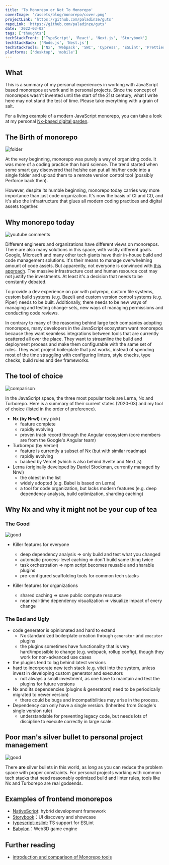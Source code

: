 ```yaml
---
title: 'To Monorepo or Not To Monorepo'
coverImage: '/assets/blog/monorepo/cover.png'
projectLink: 'https://github.com/paladinze/guts'
repoLink: 'https://github.com/paladinze/guts'
date: '2022-03-02'
tags: ['thoughts']
techStackFront: ['TypeScript', 'React', 'Next.js', 'Storybook']
techStackBack: ['Node.js', 'Nest.js']
techStackTools: ['Nx', 'Webpack', 'SWC', 'Cypress', 'ESLint', 'Prettier']
platforms: ['desktop', 'mobile']
---
```


## What
This is a summary of my personal experiences in working with JavaScript based monorepos at work and in personal projects. Since the concept of monorepos wasn't invented until the start of the 21st century, what I write here may not stand the test of time. Please take everything with a grain of salt.

For a living example of a modern JavaScript monorepo, you can take a look at my personal [Nx-based digital garden](https://github.com/paladinze/guts).

## The Birth of monorepo
![folder](/assets/blog/monorepo/folder.png)

At the very beginning, monorepo was purely a way of organizing code. It was more of a coding practice than hard science. The trend started when some smart guy discovered that he/she can put all his/her code into a single folder and upload them to a remote version control tool (possibly Perforce back then). 

However, despite its humble beginning, monorepo today carries way more importance than just code organization. It's now the basis of CI and CD, and it's also the infrastructure that glues all modern coding practices and digital assets together.

## Why monorepo today
![youtube comments](/assets/blog/monorepo/comment.png)

Different engineers and organizations have different views on monorepos. There are also many solutions in this space, with vastly different goals. Google, Microsoft and many other tech giants have their in-house build and code management solutions. It's their means to manage overwhelming amount of code assets. But apparently, not everyone is convinced with [this approach](https://youtu.be/W71BTkUbdqE). The massive infrastructure cost and human resource cost may not justify the investments. At least it's a decision that needs to be constantly debated.

To provide a dev experience on par with polyrepo, custom file systems, custom build systems (e.g. Bazel) and custom version control systems (e.g. Piper) needs to be built. Additionally, there needs to be new ways of managing and testing change-sets, new ways of managing permissions and conducting code reviews.

In contrary to many of the reasoning behind large tech companies adopting monorepos, many developers in the JavaScript ecosystem want monorepos because they want seamless integrations between tools that are currently scattered all over the place. They want to streamline the build and deployment process and make them configurable with the same set of rules. They want project boilerplate that just works, instead of spending most of the time struggling with configuring linters, style checks, type checks, build rules and dev frameworks.

## The tool of choice
![comparison](/assets/blog/monorepo/comparison2.png)

In the JavaScript space, the three most popular tools are Lerna, Nx and Turborepo. Here is a summary of their current states (2020-03) and my tool of choice (listed in the order of preference).

- **Nx (by Nrwl)** (my pick)
  - feature complete
  - rapidly evolving
  - proven track record through the Angular ecosystem (core members are from the Google's Angular team)
- Turborepo (by Vercel)
  - feature is currently a subset of Nx (but with similar roadmap) 
  - rapidly evolving
  - backed by Vercel (which is also behind Svelte and Next.js)
- Lerna (originally developed by Daniel Stockman, currently managed by Nrwl)
  - the oldest in the list
  - widely adopted (e.g. Babel is based on Lerna)
  - a tool for code organization, but lacks modern features (e.g. deep dependency analysis, build optimization, sharding caching)


## Why Nx and why it might not be your cup of tea

### The Good
![good](/assets/blog/monorepo/dep-analysis.jpeg)

- Killer features for everyone
  - deep dependency analysis => only build and test what you changed
  - automatic process-level caching => don't build same thing twice
  - task orchestration => npm script becomes reusable and sharable plugins
  - pre-configured scaffolding tools for common tech stacks 

- Killer features for organizations
  - shared caching => save public compute resource
  - near real-time dependency visualization => visualize impact of every change

### The Bad and Ugly
- code generator is opinionated and hard to extend
  - Nx standardized boilerplate creation through `generator` and `executor` plugins
  - the plugins sometimes have functionality that is very hard/impossible to change (e.g. webpack, rollup config), though they work for non-advanced use cases
- the plugins tend to lag behind latest versions
- hard to incorporate new tech stack (e.g. vite) into the system, unless invest in developing custom generator and executors
  - not always a small investment, as one have to maintain and test the plugins for future versions
- Nx and its dependencies (plugins & generators) need to be periodically migrated to newer version)
  - there could be bugs and incompatibilities may arise in the process.
- Dependency can only have a single version. (Inherited from Google's single version rule)
  - understandable for preventing legacy code, but needs lots of discipline to execute correctly in large scale.

## Poor man's silver bullet to personal project management

![good](/assets/blog/monorepo/silver-bullet.jpeg)

There <strong>are</strong> silver bullets in this world, as long as you can reduce the problem space with proper constraints. For personal projects working with common tech stacks that need reasonably optimized build and linter rules, tools like Nx and Turborepo are real godsends.  


## Examples of frontend monorepos
- [NativeScript](https://github.com/NativeScript/NativeScript): hybrid development framework
- [Storybook](https://github.com/storybookjs/storybook)：UI discovery and showcase
- [typescript-eslint](https://github.com/typescript-eslint/typescript-eslint): TS support for ESLint
- [Babylon](https://github.com/BabylonJS/Babylon.js)：Web3D game engine

## Further reading
- [introduction and comparison of Monorepo tools](https://monorepo.tools/)
